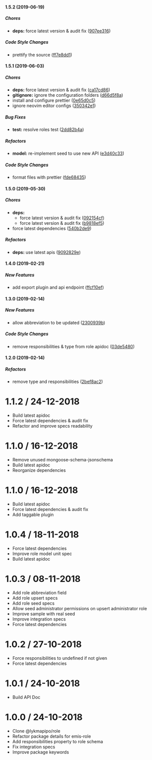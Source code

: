 #### 1.5.2 (2019-06-19)

##### Chores

* **deps:**  force latest version & audit fix ([907ee316](https://github.com/CodeTanzania/emis-role/commit/907ee3166461f364681abe45805bacf3275fb322))

##### Code Style Changes

*  prettify the source ([ff7e8dd1](https://github.com/CodeTanzania/emis-role/commit/ff7e8dd1a5688bc20c349a9d888fe012ef73b257))

#### 1.5.1 (2019-06-03)

##### Chores

* **deps:**  force latest version & audit fix ([ca17cd86](https://github.com/CodeTanzania/emis-role/commit/ca17cd8606719040e4994b1d72d11df3655e17fb))
* **gitignore:**  ignore the configuration folders ([d66d5f8a](https://github.com/CodeTanzania/emis-role/commit/d66d5f8a92be1722dee891f8e7060847658003dd))
*  install and configure prettier ([0e65d0c5](https://github.com/CodeTanzania/emis-role/commit/0e65d0c5d26d15abef00d3954824ac133390440f))
*  ignore neovim editor configs ([350342e1](https://github.com/CodeTanzania/emis-role/commit/350342e1ba1c87eec53b6cd717c3f073296d9e86))

##### Bug Fixes

* **test:**  resolve roles test ([2dd82b4a](https://github.com/CodeTanzania/emis-role/commit/2dd82b4a97714fcab60cccf15b5045ca030e6272))

##### Refactors

* **model:**  re-implement seed to use new API ([e3d40c33](https://github.com/CodeTanzania/emis-role/commit/e3d40c337a10d6d6dda747bc6c06c77a910d9d88))

##### Code Style Changes

*  format files with prettier ([fde68435](https://github.com/CodeTanzania/emis-role/commit/fde684350f7a4ef4fea0ad2c01653e95f0debc90))

#### 1.5.0 (2019-05-30)

##### Chores

* **deps:**
  *  force latest version & audit fix ([092154cf](https://github.com/CodeTanzania/emis-role/commit/092154cfa7db04cface2fd623203889bc82c2203))
  *  force latest version & audit fix ([b9818ef5](https://github.com/CodeTanzania/emis-role/commit/b9818ef50f4b2d47f68f2de92c87f44bf57e5b53))
*  force latest dependencies ([540b2de9](https://github.com/CodeTanzania/emis-role/commit/540b2de98227b678798e945cbcff7a27727b5213))

##### Refactors

* **deps:**  use latest apis ([9092829e](https://github.com/CodeTanzania/emis-role/commit/9092829e6099b122240c32a69530fe0272f83707))

#### 1.4.0 (2019-02-21)

##### New Features

*  add export plugin and api endpoint ([ffcf10ef](https://github.com/CodeTanzania/emis-role/commit/ffcf10ef38a496bc7aad7de120c2ce520c31bdb8))

#### 1.3.0 (2019-02-14)

##### New Features

*  allow abbreviation to be updated ([2300939b](https://github.com/CodeTanzania/emis-role/commit/2300939ba96a667256a516a4ef817387c8036e90))

##### Code Style Changes

*  remove responsibilities & type from role apidoc ([03de5480](https://github.com/CodeTanzania/emis-role/commit/03de54805cc5bbcb0d3b5cced3a09d86be854b33))

#### 1.2.0 (2019-02-14)

##### Refactors

*  remove type and responsibilities ([2bef8ac2](https://github.com/CodeTanzania/emis-role/commit/2bef8ac21de8fa73ab116e28030389f70a2140be))

# 1.1.2 / 24-12-2018
- Build latest apidoc
- Force latest dependencies & audit fix
- Refactor and improve specs readability

# 1.1.0 / 16-12-2018
- Remove unused mongoose-schema-jsonschema
- Build latest apidoc
- Reorganize dependencies

# 1.1.0 / 16-12-2018
- Build latest apidoc
- Force latest dependencies & audit fix
- Add taggable plugin

# 1.0.4 / 18-11-2018
- Force latest dependencies
- Improve role model unit spec
- Build latest apidoc 

# 1.0.3 / 08-11-2018
- Add role abbreviation field
- Add role upsert specs
- Add role seed specs
- Allow seed administrator permissions on upsert administrator role
- Improve sample with real seed
- Improve integration specs
- Force latest dependencies

# 1.0.2 / 27-10-2018
- Force responsibilities to undefined if not given
- Force latest dependencies

# 1.0.1 / 24-10-2018
- Build API Doc

# 1.0.0 / 24-10-2018
- Clone @lykmapipo/role
- Refactor package details for emis-role
- Add responsibilities property to role schema
- Fix integration specs
- Improve package keywords
